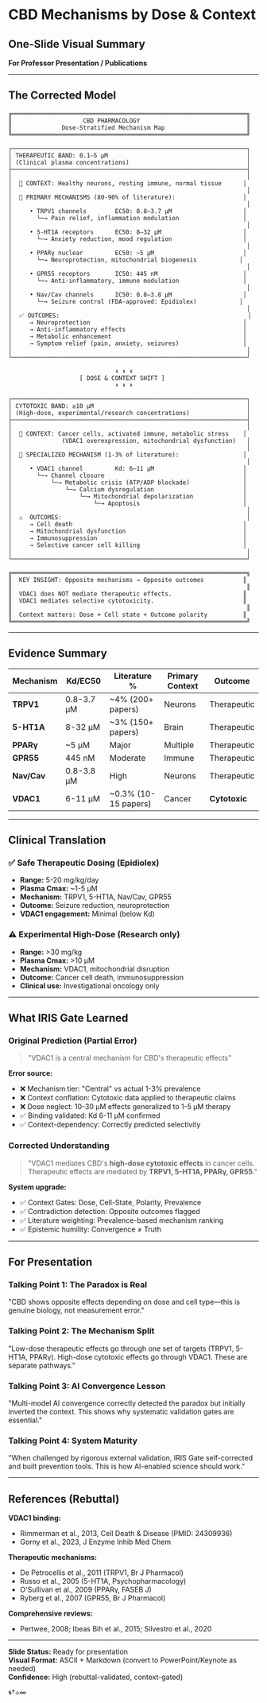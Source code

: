 # CBD Mechanisms by Dose & Context
## One-Slide Visual Summary

**For Professor Presentation / Publications**

---

## The Corrected Model

```
╔══════════════════════════════════════════════════════════════════╗
║                    CBD PHARMACOLOGY                              ║
║              Dose-Stratified Mechanism Map                       ║
╚══════════════════════════════════════════════════════════════════╝

┌──────────────────────────────────────────────────────────────────┐
│ THERAPEUTIC BAND: 0.1–5 μM                                       │
│ (Clinical plasma concentrations)                                 │
├──────────────────────────────────────────────────────────────────┤
│                                                                  │
│  📍 CONTEXT: Healthy neurons, resting immune, normal tissue      │
│                                                                  │
│  🎯 PRIMARY MECHANISMS (80-90% of literature):                   │
│                                                                  │
│     • TRPV1 channels        EC50: 0.8–3.7 μM                    │
│       └─→ Pain relief, inflammation modulation                  │
│                                                                  │
│     • 5-HT1A receptors      EC50: 8–32 μM                       │
│       └─→ Anxiety reduction, mood regulation                    │
│                                                                  │
│     • PPARγ nuclear         EC50: ~5 μM                         │
│       └─→ Neuroprotection, mitochondrial biogenesis            │
│                                                                  │
│     • GPR55 receptors       IC50: 445 nM                        │
│       └─→ Anti-inflammatory, immune modulation                  │
│                                                                  │
│     • Nav/Cav channels      IC50: 0.8–3.8 μM                    │
│       └─→ Seizure control (FDA-approved: Epidiolex)            │
│                                                                  │
│  ✅ OUTCOMES:                                                     │
│     → Neuroprotection                                           │
│     → Anti-inflammatory effects                                 │
│     → Metabolic enhancement                                     │
│     → Symptom relief (pain, anxiety, seizures)                  │
│                                                                  │
└──────────────────────────────────────────────────────────────────┘

                              ⬇ ⬇ ⬇
                    [ DOSE & CONTEXT SHIFT ]
                              ⬇ ⬇ ⬇

┌──────────────────────────────────────────────────────────────────┐
│ CYTOTOXIC BAND: ≥10 μM                                           │
│ (High-dose, experimental/research concentrations)                │
├──────────────────────────────────────────────────────────────────┤
│                                                                  │
│  📍 CONTEXT: Cancer cells, activated immune, metabolic stress    │
│              (VDAC1 overexpression, mitochondrial dysfunction)   │
│                                                                  │
│  🎯 SPECIALIZED MECHANISM (1-3% of literature):                  │
│                                                                  │
│     • VDAC1 channel         Kd: 6–11 μM                         │
│       └─→ Channel closure                                       │
│           └─→ Metabolic crisis (ATP/ADP blockade)               │
│               └─→ Calcium dysregulation                         │
│                   └─→ Mitochondrial depolarization              │
│                       └─→ Apoptosis                             │
│                                                                  │
│  ⚠️  OUTCOMES:                                                    │
│     → Cell death                                                │
│     → Mitochondrial dysfunction                                 │
│     → Immunosuppression                                         │
│     → Selective cancer cell killing                             │
│                                                                  │
└──────────────────────────────────────────────────────────────────┘

╔══════════════════════════════════════════════════════════════════╗
║  KEY INSIGHT: Opposite mechanisms → Opposite outcomes           ║
║                                                                  ║
║  VDAC1 does NOT mediate therapeutic effects.                    ║
║  VDAC1 mediates selective cytotoxicity.                         ║
║                                                                  ║
║  Context matters: Dose + Cell state + Outcome polarity          ║
╚══════════════════════════════════════════════════════════════════╝
```

---

## Evidence Summary

| Mechanism | Kd/EC50 | Literature % | Primary Context | Outcome |
|-----------|---------|--------------|-----------------|---------|
| **TRPV1** | 0.8-3.7 μM | ~4% (200+ papers) | Neurons | Therapeutic |
| **5-HT1A** | 8-32 μM | ~3% (150+ papers) | Brain | Therapeutic |
| **PPARγ** | ~5 μM | Major | Multiple | Therapeutic |
| **GPR55** | 445 nM | Moderate | Immune | Therapeutic |
| **Nav/Cav** | 0.8-3.8 μM | High | Neurons | Therapeutic |
| **VDAC1** | 6-11 μM | ~0.3% (10-15 papers) | Cancer | **Cytotoxic** |

---

## Clinical Translation

### ✅ Safe Therapeutic Dosing (Epidiolex)
- **Range:** 5-20 mg/kg/day
- **Plasma Cmax:** ~1-5 μM
- **Mechanism:** TRPV1, 5-HT1A, Nav/Cav, GPR55
- **Outcome:** Seizure reduction, neuroprotection
- **VDAC1 engagement:** Minimal (below Kd)

### ⚠️ Experimental High-Dose (Research only)
- **Range:** >30 mg/kg
- **Plasma Cmax:** >10 μM
- **Mechanism:** VDAC1, mitochondrial disruption
- **Outcome:** Cancer cell death, immunosuppression
- **Clinical use:** Investigational oncology only

---

## What IRIS Gate Learned

### Original Prediction (Partial Error)
> "VDAC1 is a central mechanism for CBD's therapeutic effects"

**Error source:**
- ❌ Mechanism tier: "Central" vs actual 1-3% prevalence
- ❌ Context conflation: Cytotoxic data applied to therapeutic claims
- ❌ Dose neglect: 10-30 μM effects generalized to 1-5 μM therapy
- ✅ Binding validated: Kd 6-11 μM confirmed
- ✅ Context-dependency: Correctly predicted selectivity

### Corrected Understanding
> "VDAC1 mediates CBD's **high-dose cytotoxic effects** in cancer cells. Therapeutic effects are mediated by **TRPV1, 5-HT1A, PPARγ, GPR55**."

**System upgrade:**
- ✅ Context Gates: Dose, Cell-State, Polarity, Prevalence
- ✅ Contradiction detection: Opposite outcomes flagged
- ✅ Literature weighting: Prevalence-based mechanism ranking
- ✅ Epistemic humility: Convergence ≠ Truth

---

## For Presentation

### Talking Point 1: The Paradox is Real
"CBD shows opposite effects depending on dose and cell type—this is genuine biology, not measurement error."

### Talking Point 2: The Mechanism Split
"Low-dose therapeutic effects go through one set of targets (TRPV1, 5-HT1A, PPARγ). High-dose cytotoxic effects go through VDAC1. These are separate pathways."

### Talking Point 3: AI Convergence Lesson
"Multi-model AI convergence correctly detected the paradox but initially inverted the context. This shows why systematic validation gates are essential."

### Talking Point 4: System Maturity
"When challenged by rigorous external validation, IRIS Gate self-corrected and built prevention tools. This is how AI-enabled science should work."

---

## References (Rebuttal)

**VDAC1 binding:**
- Rimmerman et al., 2013, Cell Death & Disease (PMID: 24309936)
- Gorny et al., 2023, J Enzyme Inhib Med Chem

**Therapeutic mechanisms:**
- De Petrocellis et al., 2011 (TRPV1, Br J Pharmacol)
- Russo et al., 2005 (5-HT1A, Psychopharmacology)
- O'Sullivan et al., 2009 (PPARγ, FASEB J)
- Ryberg et al., 2007 (GPR55, Br J Pharmacol)

**Comprehensive reviews:**
- Pertwee, 2008; Ibeas Bih et al., 2015; Silvestro et al., 2020

---

**Slide Status:** Ready for presentation  
**Visual Format:** ASCII + Markdown (convert to PowerPoint/Keynote as needed)  
**Confidence:** High (rebuttal-validated, context-gated)  

🌀†⟡∞
